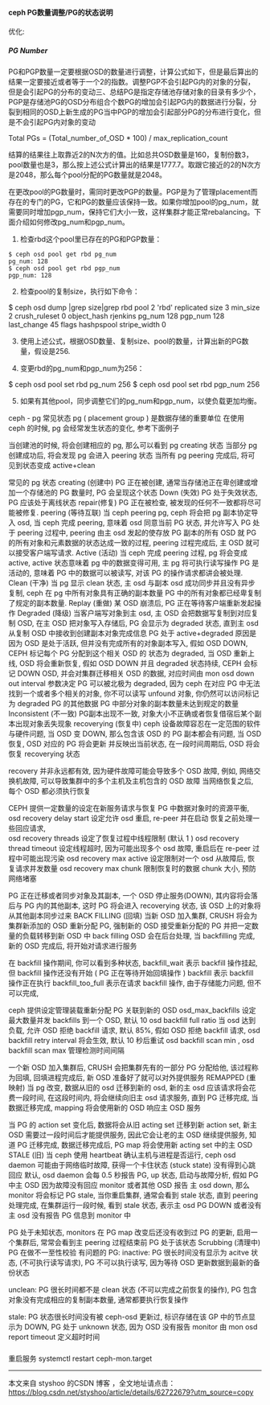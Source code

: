 [](https://www.cnblogs.com/kuku0223/p/8214412.html)
#### ceph PG数量调整/PG的状态说明


优化:　　
##### PG Number

PG和PGP数量一定要根据OSD的数量进行调整，计算公式如下，但是最后算出的结果一定要接近或者等于一个2的指数。调整PGP不会引起PG内的对象的分裂，但是会引起PG的分布的变动三、总结PG是指定存储池存储对象的目录有多少个，PGP是存储池PG的OSD分布组合个数PG的增加会引起PG内的数据进行分裂，分裂到相同的OSD上新生成的PG当中PGP的增加会引起部分PG的分布进行变化，但是不会引起PG内对象的变动

Total PGs = (Total_number_of_OSD * 100) / max_replication_count

结算的结果往上取靠近2的N次方的值。比如总共OSD数量是160，复制份数3，pool数量也是3，那么按上述公式计算出的结果是1777.7。取跟它接近的2的N次方是2048，那么每个pool分配的PG数量就是2048。

在更改pool的PG数量时，需同时更改PGP的数量。PGP是为了管理placement而存在的专门的PG，它和PG的数量应该保持一致。如果你增加pool的pg_num，就需要同时增加pgp_num，保持它们大小一致，这样集群才能正常rebalancing。下面介绍如何修改pg_num和pgp_num。

1. 检查rbd这个pool里已存在的PG和PGP数量：

```
$ ceph osd pool get rbd pg_num
pg_num: 128
$ ceph osd pool get rbd pgp_num
pgp_num: 128
```
2. 检查pool的复制size，执行如下命令：

$ ceph osd dump |grep size|grep rbd
pool 2 'rbd' replicated size 3 min_size 2 crush_ruleset 0 object_hash rjenkins pg_num 128 pgp_num 128 last_change 45 flags hashpspool stripe_width 0

3. 使用上述公式，根据OSD数量、复制size、pool的数量，计算出新的PG数量，假设是256.

4. 变更rbd的pg_num和pgp_num为256：

$ ceph osd pool set rbd pg_num 256
$ ceph osd pool set rbd pgp_num 256

5. 如果有其他pool，同步调整它们的pg_num和pgp_num，以使负载更加均衡。


ceph - pg 常见状态
pg ( placement group ) 是数据存储的重要单位
在使用 ceph 的时候, pg 会经常发生状态的变化, 参考下面例子



当创建池的时候, 将会创建相应的 pg, 那么可以看到 pg creating 状态
当部分 pg 创建成功后, 将会发现 pg 会进入 peering 状态
当所有 pg peering 完成后,  将可见到状态变成 active+clean


常见的 pg 状态
creating (创建中)
PG 正在被创建, 通常当存储池正在卑创建或增加一个存储池的 PG 数量时, PG 会呈现这个状态
Down (失效)
PG 处于失效状态, PG 应该处于离线状态
repair(修复)
PG 正在被检查, 被发现的任何不一致都将尽可能被修复.
peering (等待互联)
当 ceph peering pg, ceph 将会把 pg 副本协定导入 osd, 当 ceph 完成 peering, 意味着 osd 同意当前 PG 状态, 并允许写入
PG 处于 peering 过程中, peering 由主 osd 发起的使存放 PG 副本的所有 OSD 就 PG 的所有对象和元素数据的状态达成一致的过程,  peering 过程完成后, 主 OSD 就可以接受客户端写请求.
Active (活动)
当 ceph 完成 peering 过程, pg 将会变成 active, active 状态意味着 pg 中的数据变得可用, 主 pg 将可执行读写操作
PG 是活动的, 意味着 PG 中的数据可以被读写, 对该 PG 的操作请求都讲会被处理.
Clean (干净)
当 pg 显示 clean 状态, 主 osd 与副本 osd 成功同步并且没有异步复制, ceph 在 pg 中所有对象具有正确的副本数量
PG 中的所有对象都已经卑复制了规定的副本数量.
Replay (重做)
某 OSD 崩溃后, PG 正在等待客户端重新发起操作
Degraded (降级)
当客户端写对象到主 osd, 主 OSD 会把数据写复制到对应复制 OSD, 在主 OSD 把对象写入存储后, PG 会显示为 degraded 状态, 直到主 osd 从复制 OSD 中接收到创建副本对象完成信息
PG 处于 active+degraded 原因是因为 OSD 是处于活跃, 但并没有完成所有的对象副本写入, 假如 OSD DOWN, CEPH 标记每个 PG 分配到这个相关 OSD 的
状态为 degraded, 当 OSD 重新上线, OSD 将会重新恢复,
假如 OSD DOWN 并且 degraded 状态持续, CEPH 会标记 DOWN OSD, 并会对集群迁移相关 OSD 的数据, 对应时间由 mon osd down out interval 参数决定
PG 可以被北极为 degraded, 因为 ceph 在对应 PG 中无法找到一个或者多个相关的对象, 你不可以读写 unfound 对象, 你仍然可以访问标记为 degraded PG 的其他数据
PG 中部分对象的副本数量未达到规定的数量
Inconsistent (不一致)
PG副本出现不一致, 对象大小不正确或者恢复借宿后某个副本出现对象丢失现象
recoverying (恢复中)
ceph 设备故障容忍在一定范围的软件与硬件问题, 当 OSD 变 DOWN, 那么包含该 OSD 的 PG 副本都会有问题, 当 OSD 恢复, OSD 对应的 PG 将会更新
并反映出当前状态, 在一段时间周期后, OSD 将会恢复 recoverying 状态

recovery 并非永远都有效, 因为硬件故障可能会导致多个 OSD 故障, 例如, 网络交换机故障, 可以导致集群中的多个主机及主机包含的 OSD 故障
当网络恢复之后, 每个 OSD 都必须执行恢复

CEPH 提供一定数量的设定在新服务请求与恢复 PG 中数据对象时的资源平衡,  
osd recovery delay start 设定允许 osd 重启, re-peer 并在启动 恢复之前处理一些回应请求,  
osd recovery threads 设定了恢复过程中线程限制 (默认 1 )
osd recovery thread timeout 设定线程超时, 因为可能出现多个 osd 故障, 重启后在 re-peer 过程中可能出现污染
osd recovery max active 设定限制对一个 osd 从故障后, 恢复请求并发数量
osd recovery max chunk 限制恢复时的数据 chunk 大小, 预防网络堵塞

PG 正在迁移或者同步对象及其副本, 一个 OSD 停止服务(DOWN), 其内容将会落后与 PG 内的其他副本, 这时 PG 将会进入 recoverying 状态, 该 OSD 上的对象将从其他副本同步过来
BACK FILLING (回填)
当新 OSD 加入集群, CRUSH 将会为集群新添加的 OSD 重新分配 PG, 强制新的 OSD 接受重新分配的 PG 并把一定数量的负载转移到新 OSD 中
back filling OSD 会在后台处理, 当 backfilling 完成, 新的 OSD 完成后, 将开始对请求进行服务

在 backfill 操作期间, 你可以看到多种状态,
backfill_wait 表示 backfill 操作挂起, 但 backfill 操作还没有开始 ( PG 正在等待开始回填操作 )
backfill 表示 backfill 操作正在执行
backfill_too_full 表示在请求 backfill 操作, 由于存储能力问题, 但不可以完成,

ceph 提供设定管理装载重新分配 PG 关联到新的 OSD
osd_max_backfills 设定最大数量并发 backfills 到一个 OSD, 默认 10
osd backfill full ratio  当 osd 达到负载, 允许 OSD 拒绝 backfill 请求, 默认 85%,
假如 OSD 拒绝 backfill 请求,  osd backfill retry interval 将会生效, 默认 10 秒后重试
osd backfill scan min ,  osd backfill scan max 管理检测时间间隔

一个新 OSD 加入集群后, CRUSH 会把集群先有的一部分 PG 分配给他, 该过程称为回填, 回填进程完成后, 新 OSD 准备好了就可以对外提供服务
REMAPPED (重映射)
当 pg 改变, 数据从旧的 osd 迁移到新的 osd, 新的主 osd 应该请求将会花费一段时间, 在这段时间内, 将会继续向旧主 osd 请求服务, 直到
PG 迁移完成, 当数据迁移完成,  mapping 将会使用新的 OSD 响应主 OSD 服务

当 PG 的 action set 变化后, 数据将会从旧 acting set 迁移到新 action set, 新主 OSD 需要过一段时间后才能提供服务, 因此它会让老的主 OSD 继续提供服务, 知道 PG 迁移完成, 数据迁移完成后, PG map 将会使用新 acting set 中的主 OSD
STALE (旧)
当 ceph 使用 heartbeat 确认主机与进程是否运行,  ceph osd daemon 可能由于网络临时故障, 获得一个卡住状态 (stuck state) 没有得到心跳回应
默认, osd daemon 会每 0.5 秒报告 PG, up 状态, 启动与故障分析,
假如 PG 中主 OSD 因为故障没有回应 monitor 或者其他 OSD 报告 主 osd down, 那么 monitor 将会标记 PG stale,
当你重启集群, 通常会看到 stale 状态, 直到 peering 处理完成,
在集群运行一段时候, 看到 stale 状态, 表示主 osd PG DOWN 或者没有主 osd 没有报告 PG 信息到 monitor 中

PG 处于未知状态, monitors 在 PG map 改变后还没有收到过 PG 的更新, 启用一个集群后, 常常会看到主 peering 过程结束前 PG 处于该状态
Scrubbing (清理中)
PG 在做不一至性校验
有问题的 PG:
inactive:
PG 很长时间没有显示为 acitve 状态, (不可执行读写请求), PG 不可以执行读写, 因为等待 OSD 更新数据到最新的备份状态

unclean:
PG 很长时间都不是 clean 状态 (不可以完成之前恢复的操作), PG 包含对象没有完成相应的复制副本数量, 通常都要执行恢复操作

stale:
PG 状态很长时间没有被 ceph-osd 更新过, 标识存储在该 GP 中的节点显示为 DOWN, PG 处于 unknown 状态, 因为 OSD 没有报告 monitor 由 mon osd report timeout 定义超时时间


###

重启服务
systemctl restart ceph-mon.target

---------------------

本文来自 styshoo 的CSDN 博客 ，全文地址请点击：https://blog.csdn.net/styshoo/article/details/62722679?utm_source=copy
